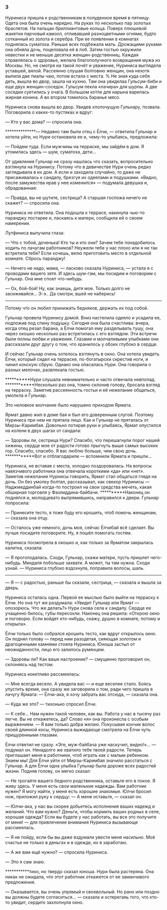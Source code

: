 ### 3

Нуриниса пришла к родственникам в полуденное время в пятницу.
Одета она была очень нарядно.
На руках по несколько пар золотых браслетов.
На пальцах бриллиантовые кольца.
Поверх плюшевой жакетки парчовый камзол, отливавший разноцветными огнями, будто сотканный из золота и серебра.
При ее появлении в комнатах поднялась суматоха.
Раньше всех подбежала мать.
Дрожащими руками она обняла дочь, поцеловала её в лоб.
Затем гостью окружили невестки и не меньше десятка женщин-родственниц.
Каждая справлялась о здоровье, желала благополучного возвращения мужа из Москвы.
Но, не смотря на такой почёт и уважение, Нуриниса выглядела уставшей, вялой.
Рассеянно слушая болтовню женщин, она нехотя выпила две пиалы чаю, потом встала с места.
% Не зная куда себя деть, вышла во двор, зашла на кухню.
Там она увиделаа Гульсум-биби и еще двух женщин-соседок.
Гульсум пекла «лачира» для шурпы.
А две соседки суетились у очага.
В большом котле для нарына варилась жирная конина.
А во втором томилось баранье мясо.

Нуриниса снова вышла во двор.
Увидев хлопочущую Гульнару, позвала.
Поговорила о каких-то пустяках и вдруг:

— Кто у вас дома? — спросила она.

**************— Недавно там были отец с Ёлчи, — ответила Гульнар и хотела уйти, но Нури остановила ее и, чему-то улыбаясь, предложила:

— Пойдем туда.
Если мужчины на терраске, мы зайдём в дом.
Я утомилась здесь — шум, суматоха, дети…

От удивления Гульнар не сразу нашлась что сказать, вопросительно взглянула на Нуринису.
Потому что в девичестве Нури очень редко заглядывала в их дом.
А если и заходила случайно, то даже не присаживалась к сандалу, брезгуя их одеялами и подушками.
«Видно, после замужества нрав у нее изменился» — подумала девушка и, обрадованная:

— Правда, вы не шутите, сестрица?
А старшая госпожа ничего не скажет? — спросила она.

Нуриниса не ответила.
Она подошла к террасе, накинула чью-то паранджу постарее и, ласкаясь к матери, сообщила ей о своем намерении.

Лутфиниса выпучила глаза:

— Что с тобой, доченька!
Кто ты и кто они?
Зачем тебе понадобилось ходить по лачугам работников?
Неужели тебе у нас плохо или я не так встретила тебя?
Если хочешь, велю приготовить место в отдельной комнате.
Сбрось паранджу!

— Ничего не надо, мама, — ласково сказала Нуриниса, — устала я с проводами вашего зятя.
И здесь шум-гам, мы посидим и поговорим с Гульнар.
Она мне споет что-нибудь.

— Ох, бой-бой! Ну, как знаешь, дитя мое.
Только долго не засиживайся… Э-э.. Да смотри, вшей не наберись!

*************
Потому что он любил принижать бедняков, держать их под собой.

Гульнар провела Нуринису домой.
Вниз настелила одеяло и усадила ее, подложив под спину подушку.
Сегодня она была счастлива: вчера, когда отец резал барана, а Ёлчи помогал ему разделывать тушу, она через окошко несколько раз встретилась с его взглядом.
Эти встречи были полны любви и уважения.
Глазами и молчаливыми улыбками они рассказали друг другу о том, что хранилось у обоих глубоко в сердце.

И сейчас Гульнар очень хотелось взглянуть в окно.
Она хотела увидеть Ёлчи, который сидел на терраске, по-богатырски скрестив ноги, и чинил конскую сбрую.
Однако она опасалась Нури.
Она говорила о разных мелочах, развлекала гостью.

**********Нури слушала невнимательно и часто отвечала невпопад.
************Несколько раз она, томно склонив голову, бросала взгляд на терраску.
Заметив рассеянность гостьи и её нежелание общаться, умолкла и Гульнар.

Это неловкое молчание было нарушено приходом Ярмата.

Ярмат давно жил в доме бая и был его доверенным слугой.
Поэтому Нуриниса при нем не прятала лицо.
Как и Гульнар не пряталась от Мирзы-Каримбая.
Довольно потирая руки и улыбаясь, Ярмат опустился на колени в двух шагах от сандала:

— Здоровы ли, сестрица Нури?
Спасибо, что перешагнули порог нашей хижины, сердце мое от радости готово прыгнуть выше самых высоких гор.
Спасибо, спасибо.
Я вас люблю больше, чем свою дочь.
************Вот и отблагодарили — вспомнили Ярмата и пришли…

Нуриниса, не вставая с места, холодно поздоровалась.
На вопросы навязчивого работника она отвечала короткими «да» или «нет».
Заметив нежелание Нурнисы говорить, Ярмат стал общаться глядя на дочь.
Он без умолку болтал, рассказывал, как свекор Нуринисы — Наджмеддинбай когда-то построил на свои средства мечеть, какая обширная торговля у Фазлиддина-байбачи.
**********Наконец он поднялся и, молодцевато выпрямившись, направился к двери. Гульнар попросила:

— Принесите тесто, я тоже буду его крошить, чтоб помочь женщинам, — сказала она отцу.

— Осталось уже немного, дочь моя, сейчас Ёлчибай всё сделает.
Вы лучше посидите поговорите.
Ну, я пошёл помогать гостям.

Нуриниса посмотрела в окошко и, как только за Ярматом закрылась калитка, сказала:

— Я проголодалась.
Сходи, Гульнар, скажи матери, пусть пришлет чего-нибудь.
Миндаля побольше захвати.
А может, ты там нужна.
Сходи узнай.
— Нуриниса глубоко вздохнула, поправила волосы, шаль.

**********

— Я — с радостью, раньше бы сказали, сестрица, — сказала и вышла за дверь.

Нуриниса осталась одна.
Первой ее мыслью было выйти на терраску к Ёлчи.
Но она тут же раздумала:
«Увидит Гульнар или Ярмат — опозорюсь.
Что же делать?» Нури снова села к сандалу.
Сердце ее учащенно билось, губы пересохли.
Наконец она решила:
«Открою окно и поговорю.
Если войдет кто-нибудь, скажу, душно в комнате, потому и открыла».

Ёлчи только было собрался крошить тесто, как вдруг открылось окно.
Он поднял голову — перед ним разодетая, сияющая золотом и драгоценными камнями стояла Нуриниса.
Юноша застыл от неожиданности, лицо его залилось румянцем.

— Здоровы ли? Как ваше настроение? — смущенно проговорил он, склоняясь над тестом.

Нуриниса кокетливо рассмеялась:

— Мне всегда весело.
А увидела вас — и еще веселее стало.
Боясь упустить время, она сразу же заговорила о том, ради чего пришла в лачугу Ярмата:
— Ёлчи-ака, я хочу забрать вас отсюда, — сказала она.

— Куда же это? — тихонько спросил Ёлчи.

— К себе…
Нам нужен такой человек, как вы.
Работа у нас в тысячу раз легче.
Вы не откажетесь, да?
Слово «я» она произнесла с особым выражением.
— Я вам только добра желаю.
Покусывая кончик волос своей длинной косы, Нуриниса выжидающе смотрела на Ёлчи чуть прищуренными глазами.

Ёлчи ответил не сразу.
«Эге, муж-байбача уже наскучил, видно!»... — подумал он.
Ненадолго же хватило тебе твоей радости.
Теперь приглашает меня в работники, чтоб играть как с малым ребенком.
Знаем мы!
Для Ёлчи уйти от Мирзы-Каримбая значило расстаться с Гульнар.
А для Ёлчи одна улыбка Гульнар была дороже всех радостей жизни.
Подняв голову, он мягко сказал:

— Не трогайте вашего бедного родственника, оставьте его в покое.
Я живу здесь.
У меня есть свои маленькие надежды.
Вам работник нужен?
Я могу найти, у меня есть хорошие знакомые.
Юлчи бросил нож, приложил руку к сердцу:
— А меня оставьте, — сказал он.

— Юлчи-ака, у нас вы скорее добьетесь исполнения ваших надежд и желаний.
Что вам нужно?
Деньги, чтобы кормить ваших родных в селе, хорошая одежда?
Если вы будете у нас работать, вы все это получите от меня! — для привлечения внимания Нуриниса вызывающе рассмеялась.

— Я не пойду, если бы вы даже вздумали увести меня насильно.
Моё счастье не только в деньгах и в одежде, их я заработаю.

— А же вам ещё нужно? — спросила Нуриниса.

— Это я сам знаю.

***********тихо, но твердо сказал юноша. Нури была растеряна.
Она никак не ожидала, что этот работник откажется от ее заманчивого предложения.

— Оказывается, вы очень упрямый и своевольный.
Но рано или поздно вы должны будете согласиться... — сказала и остерегаяь того, что кто-то увидит, сердито захлопнула окно.
